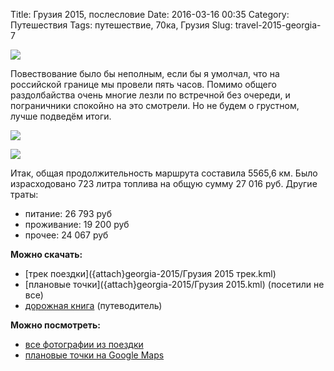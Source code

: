 Title: Грузия 2015, послесловие
Date: 2016-03-16 00:35
Category: Путешествия
Tags: путешествие, 70ка, Грузия
Slug: travel-2015-georgia-7

![](/photos/travel/Georgia/2015/IMG_2093.JPG)

Повествование было бы неполным, если бы я умолчал, что на российской границе мы провели пять часов. Помимо общего раздолбайства очень многие лезли по встречной без очереди, и пограничники спокойно на это смотрели. Но не будем о грустном, лучше подведём итоги.

<!-- PELICAN_END_SUMMARY -->

![]({attach}georgia-2015/20160315143253-02006-map.jpg)

![]({attach}georgia-2015/20160315143056-02006-map.jpg)

Итак, общая продолжительность маршрута составила 5565,6 км. Было израсходовано 723 литра топлива на общую сумму 27 016 руб. Другие траты:

- питание: 26 793 руб
- проживание: 19 200 руб
- прочее: 24 067 руб

__Можно скачать:__

- [трек поездки]({attach}georgia-2015/Грузия 2015 трек.kml)
- [плановые точки]({attach}georgia-2015/Грузия 2015.kml) (посетили не все)
- [дорожная книга](https://drive.google.com/file/d/0Bxnm5oGXU2cjTG9DTUF2VW5raDg/view?usp=sharing) (путеводитель)

__Можно посмотреть:__

- [все фотографии из поездки](/photos/travel/Georgia/2015)
- [плановые точки на Google Maps](https://www.google.com/maps/d/edit?mid=zD2I8togHBco.kSL_x-vMV4yA&amp;usp=sharing)
